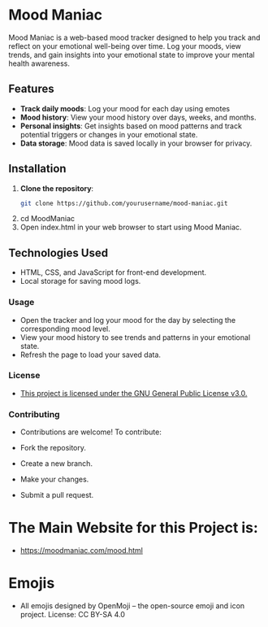 # Mood Maniac

Mood Maniac is a web-based mood tracker designed to help you track and reflect on your emotional well-being over time. Log your moods, view trends, and gain insights into your emotional state to improve your mental health awareness.

## Features
- **Track daily moods**: Log your mood for each day using emotes
- **Mood history**: View your mood history over days, weeks, and months.
- **Personal insights**: Get insights based on mood patterns and track potential triggers or changes in your emotional state.
- **Data storage**: Mood data is saved locally in your browser for privacy.

## Installation

1. **Clone the repository**:
   ```bash
   git clone https://github.com/yourusername/mood-maniac.git
2. cd MoodManiac
3. Open index.html in your web browser to start using Mood Maniac.


## Technologies Used
- HTML, CSS, and JavaScript for front-end development.
- Local storage for saving mood logs.
### Usage
- Open the tracker and log your mood for the day by selecting the corresponding mood level.
- View your mood history to see trends and patterns in your emotional state.
- Refresh the page to load your saved data.
### License
- [ This project is licensed under the GNU General Public License v3.0.
](https://www.gnu.org/licenses/gpl-3.0.en.html)
### Contributing
- Contributions are welcome! To contribute:

- Fork the repository.
- Create a new branch.
- Make your changes.
- Submit a pull request.


# The Main Website for this Project is:
- https://moodmaniac.com/mood.html
# Emojis
- All emojis designed by OpenMoji – the open-source emoji and icon project. License: CC BY-SA 4.0

